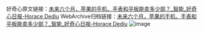 好奇心原文链接：[未来六个月，苹果的手机、手表和平板能卖多少部？_智能_好奇心日报-Horace Dediu](https://www.qdaily.com/articles/9534.html)
WebArchive归档链接：[未来六个月，苹果的手机、手表和平板能卖多少部？_智能_好奇心日报-Horace Dediu](http://web.archive.org/web/20190623154426/https://www.qdaily.com/articles/9534.html)
![image](http://ww3.sinaimg.cn/large/007d5XDply1g3vflux0qaj30u050e1kx)